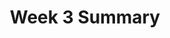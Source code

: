 ---
toc: true
comments: false
layout: post
title: Week 3 Summary
description: Things I did during week 3
type: tangibles
courses: { compsci: {week: 3} }
---